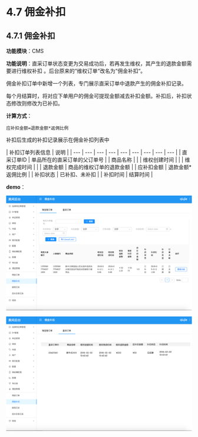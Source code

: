 # 4.7 佣金补扣

## 4.7.1 佣金补扣

**功能模块**：CMS

**功能说明**：直采订单状态变更为交易成功后，若再发生维权，其产生的退款金额需要进行维权补扣 。后台原来的“维权订单“改名为“佣金补扣“。

佣金补扣订单中新增一个列表，专门展示直采订单中退款产生的佣金补扣记录。

每个月结算时，将对应下单用户的佣金可提现金额减去补扣金额。补扣后，补扣状态修改则修改为已补扣。

**计算方式**：

```text
应补扣金额=退款金额*返佣比例
```

补扣后生成的补扣记录展示在佣金补扣列表中

| 补扣订单列表信息 | 说明 |
| --- | --- | --- | --- | --- | --- | --- | --- | --- |
| 直采订单ID | 单品所在的直采订单的父订单号 |
| 商品名称 |  |
| 维权创建时间 |  |
| 维权完成时间 |  |
| 退款金额 | 商品的维权订单的退款金额 |
| 应补扣金额 | 退款金额\*返佣比例 |
| 补扣状态 | 已补扣、未补扣 |
| 补扣时间 | 结算时间 |



**demo**：

![](../.gitbook/assets/ni-xiang-1.png)

![](../.gitbook/assets/ni-xiang-2.png)

